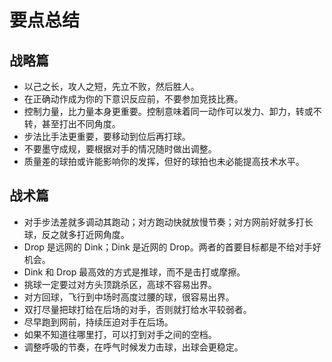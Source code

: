 # 要点总结

## 战略篇

* 以己之长，攻人之短，先立不败，然后胜人。
* 在正确动作成为你的下意识反应前，不要参加竞技比赛。
* 控制力量，比力量本身更重要。控制意味着同一动作可以发力、卸力，转或不转，甚至打出不同角度。
* 步法比手法更重要，要移动到位后再打球。
* 不要墨守成规，要根据对手的情况随时做出调整。
* 质量差的球拍或许能影响你的发挥，但好的球拍也未必能提高技术水平。

## 战术篇

* 对手步法差就多调动其跑动；对方跑动快就放慢节奏；对方网前好就多打长球，反之就多打近网角度。
* Drop 是远网的 Dink；Dink 是近网的 Drop。两者的首要目标都是不给对手好机会。
* Dink 和 Drop 最高效的方式是推球，而不是击打或摩擦。
* 挑球一定要过对方头顶跳杀区，高球不容易出界。
* 对方回球，飞行到中场时高度过腰的球，很容易出界。
* 双打尽量把球打给在后场的对手，否则就打给水平较弱者。
* 尽早跑到网前，持续压迫对手在后场。
* 如果不知道往哪里打，可以打到对手之间的空档。
* 调整呼吸的节奏，在呼气时候发力击球，出球会更稳定。

